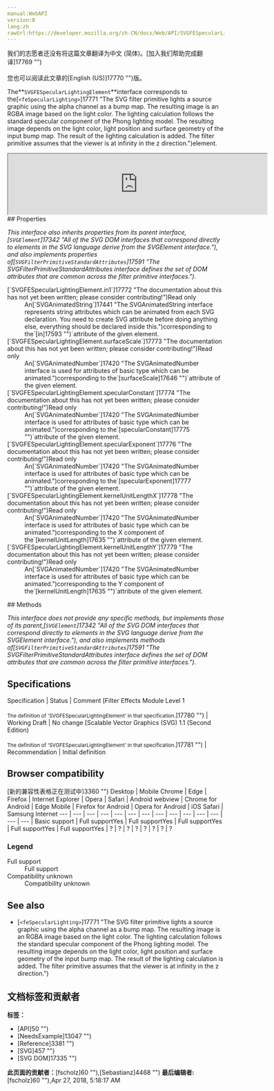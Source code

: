 ```yaml
---
manual:WebAPI
version:0
lang:zh
rawUrl:https://developer.mozilla.org/zh-CN/docs/Web/API/SVGFESpecularLightingElement
---
```




<bdi>我们的志愿者还没有将这篇文章翻译为<bdi>中文 (简体)</bdi>。[加入我们帮助完成翻译]17769 "")<br></br>您也可以阅读此文章的[English (US)]17770 "")版。</bdi>






The**`SVGFESpecularLightingElement`**interface corresponds to the[`<feSpecularLighting>`]17771 "The <feSpecularLighting> SVG filter primitive lights a source graphic using the alpha channel as a bump map. The resulting image is an RGBA image based on the light color. The lighting calculation follows the standard specular component of the Phong lighting model. The resulting image depends on the light color, light position and surface geometry of the input bump map. The result of the lighting calculation is added. The filter primitive assumes that the viewer is at infinity in the z direction.")element.

<iframe src='https://mdn.mozillademos.org/en-US/docs/Web/API/SVGFESpecularLightingElement$samples/inheritance_diagram?revision=1377370' width='600' height='140'></iframe>
## Properties<a name="Properties"></a>


<em>This interface also inherits properties from its parent interface,[`SVGElement`]17342 "All of the SVG DOM interfaces that correspond directly to elements in the SVG language derive from the SVGElement interface."), and also implements properties of[`SVGFilterPrimitiveStandardAttributes`]17591 "The SVGFilterPrimitiveStandardAttributes interface defines the set of DOM attributes that are common across the filter primitive interfaces.").</em>

<dl><dt>[`SVGFESpecularLightingElement.in1`]17772 "The documentation about this has not yet been written; please consider contributing!")Read only</dt><dd>An[`SVGAnimatedString`]17441 "The SVGAnimatedString interface represents string attributes which can be animated from each SVG declaration. You need to create SVG attribute before doing anything else, everything should be declared inside this.")corresponding to the`[in]17593 "")`attribute of the given element.</dd><dt>[`SVGFESpecularLightingElement.surfaceScale`]17773 "The documentation about this has not yet been written; please consider contributing!")Read only</dt><dd>An[`SVGAnimatedNumber`]17420 "The SVGAnimatedNumber interface is used for attributes of basic type <Number> which can be animated.")corresponding to the`[surfaceScale]17646 "")`attribute of the given element.</dd><dt>[`SVGFESpecularLightingElement.specularConstant`]17774 "The documentation about this has not yet been written; please consider contributing!")Read only</dt><dd>An[`SVGAnimatedNumber`]17420 "The SVGAnimatedNumber interface is used for attributes of basic type <Number> which can be animated.")corresponding to the`[specularConstant]17775 "")`attribute of the given element.</dd><dt>[`SVGFESpecularLightingElement.specularExponent`]17776 "The documentation about this has not yet been written; please consider contributing!")Read only</dt><dd>An[`SVGAnimatedNumber`]17420 "The SVGAnimatedNumber interface is used for attributes of basic type <Number> which can be animated.")corresponding to the`[specularExponent]17777 "")`attribute of the given element.</dd><dt>[`SVGFESpecularLightingElement.kernelUnitLengthX`]17778 "The documentation about this has not yet been written; please consider contributing!")Read only</dt><dd>An[`SVGAnimatedNumber`]17420 "The SVGAnimatedNumber interface is used for attributes of basic type <Number> which can be animated.")corresponding to the X component of the`[kernelUnitLength]17635 "")`attribute of the given element.</dd><dt>[`SVGFESpecularLightingElement.kernelUnitLengthY`]17779 "The documentation about this has not yet been written; please consider contributing!")Read only</dt><dd>An[`SVGAnimatedNumber`]17420 "The SVGAnimatedNumber interface is used for attributes of basic type <Number> which can be animated.")corresponding to the Y component of the`[kernelUnitLength]17635 "")`attribute of the given element.</dd></dl>
## Methods<a name="Methods"></a>


<em>This interface does not provide any specific methods, but implements those of its parent,[`SVGElement`]17342 "All of the SVG DOM interfaces that correspond directly to elements in the SVG language derive from the SVGElement interface."), and also implements methods of[`SVGFilterPrimitiveStandardAttributes`]17591 "The SVGFilterPrimitiveStandardAttributes interface defines the set of DOM attributes that are common across the filter primitive interfaces.").</em>


## Specifications<a name="Specifications"></a>
Specification | Status | Comment 
[Filter Effects Module Level 1<br></br><small>The definition of &#39;SVGFESpecularLightingElement&#39; in that specification.</small>]17780 "") | Working Draft | No change 
[Scalable Vector Graphics (SVG) 1.1 (Second Edition)<br></br><small>The definition of &#39;SVGFESpecularLightingElement&#39; in that specification.</small>]17781 "") | Recommendation | Initial definition 


## Browser compatibility<a name="Browser_compatibility"></a>
[新的兼容性表格正在测试中<i></i>]3360 "")
<abbr>Desktop<i></i></abbr> | <abbr>Mobile<i></i></abbr> 
<abbr>Chrome<i></i></abbr> | <abbr>Edge<i></i></abbr> | <abbr>Firefox<i></i></abbr> | <abbr>Internet Explorer<i></i></abbr> | <abbr>Opera<i></i></abbr> | <abbr>Safari<i></i></abbr> | <abbr>Android webview<i></i></abbr> | <abbr>Chrome for Android<i></i></abbr> | <abbr>Edge Mobile<i></i></abbr> | <abbr>Firefox for Android<i></i></abbr> | <abbr>Opera for Android<i></i></abbr> | <abbr>iOS Safari<i></i></abbr> | <abbr>Samsung Internet<i></i></abbr> 
 ---  |  ---  |  ---  |  ---  |  ---  |  ---  |  ---  |  ---  |  ---  |  ---  |  ---  |  ---  |  ---  |  ---  | 
Basic support | <abbr>Full support</abbr>Yes | <abbr>Full support</abbr>Yes | <abbr>Full support</abbr>Yes | <abbr>Full support</abbr>Yes | <abbr>Full support</abbr>Yes | <abbr>?</abbr> | <abbr>?</abbr> | <abbr>?</abbr> | <abbr>?</abbr> | <abbr>?</abbr> | <abbr>?</abbr> | <abbr>?</abbr> | <abbr>?</abbr> 


### Legend<a name="Legend"></a>
<dl><dt><abbr>Full support</abbr></dt><dd>Full support</dd><dt><abbr>Compatibility unknown</abbr></dt><dd>Compatibility unknown</dd></dl>

## See also<a name="See_also"></a>

* [`<feSpecularLighting>`]17771 "The <feSpecularLighting> SVG filter primitive lights a source graphic using the alpha channel as a bump map. The resulting image is an RGBA image based on the light color. The lighting calculation follows the standard specular component of the Phong lighting model. The resulting image depends on the light color, light position and surface geometry of the input bump map. The result of the lighting calculation is added. The filter primitive assumes that the viewer is at infinity in the z direction.")



## 文档标签和贡献者
**标签：**
* [API]50 "")
* [NeedsExample]13047 "")
* [Reference]3381 "")
* [SVG]457 "")
* [SVG DOM]17335 "")

**此页面的贡献者：**[fscholz]60 ""),[Sebastianz]4468 "")
**最后编辑者:**[fscholz]60 ""),<time>Apr 27, 2018, 5:18:17 AM</time>



